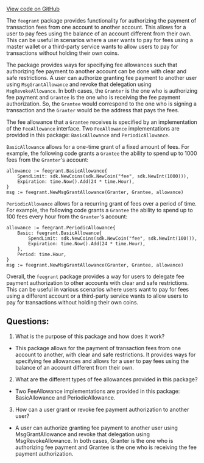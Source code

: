 [View code on GitHub](https://github.com/cosmos/cosmos-sdk/blob/main/x/feegrant/doc.go)

The `feegrant` package provides functionality for authorizing the payment of transaction fees from one account to another account. This allows for a user to pay fees using the balance of an account different from their own. This can be useful in scenarios where a user wants to pay for fees using a master wallet or a third-party service wants to allow users to pay for transactions without holding their own coins.

The package provides ways for specifying fee allowances such that authorizing fee payment to another account can be done with clear and safe restrictions. A user can authorize granting fee payment to another user using `MsgGrantAllowance` and revoke that delegation using `MsgRevokeAllowance`. In both cases, the `Granter` is the one who is authorizing fee payment and `Grantee` is the one who is receiving the fee payment authorization. So, the `Grantee` would correspond to the one who is signing a transaction and the `Granter` would be the address that pays the fees.

The fee allowance that a `Grantee` receives is specified by an implementation of the `FeeAllowance` interface. Two `FeeAllowance` implementations are provided in this package: `BasicAllowance` and `PeriodicAllowance`. 

`BasicAllowance` allows for a one-time grant of a fixed amount of fees. For example, the following code grants a `Grantee` the ability to spend up to 1000 fees from the `Granter`'s account:

```
allowance := feegrant.BasicAllowance{
    SpendLimit: sdk.NewCoins(sdk.NewCoin("fee", sdk.NewInt(1000))),
    Expiration: time.Now().Add(24 * time.Hour),
}
msg := feegrant.NewMsgGrantAllowance(Granter, Grantee, allowance)
```

`PeriodicAllowance` allows for a recurring grant of fees over a period of time. For example, the following code grants a `Grantee` the ability to spend up to 100 fees every hour from the `Granter`'s account:

```
allowance := feegrant.PeriodicAllowance{
    Basic: feegrant.BasicAllowance{
        SpendLimit: sdk.NewCoins(sdk.NewCoin("fee", sdk.NewInt(100))),
        Expiration: time.Now().Add(24 * time.Hour),
    },
    Period: time.Hour,
}
msg := feegrant.NewMsgGrantAllowance(Granter, Grantee, allowance)
```

Overall, the `feegrant` package provides a way for users to delegate fee payment authorization to other accounts with clear and safe restrictions. This can be useful in various scenarios where users want to pay for fees using a different account or a third-party service wants to allow users to pay for transactions without holding their own coins.
## Questions: 
 1. What is the purpose of this package and how does it work?
- This package allows for the payment of transaction fees from one account to another, with clear and safe restrictions. It provides ways for specifying fee allowances and allows for a user to pay fees using the balance of an account different from their own.

2. What are the different types of fee allowances provided in this package?
- Two FeeAllowance implementations are provided in this package: BasicAllowance and PeriodicAllowance.

3. How can a user grant or revoke fee payment authorization to another user?
- A user can authorize granting fee payment to another user using MsgGrantAllowance and revoke that delegation using MsgRevokeAllowance. In both cases, Granter is the one who is authorizing fee payment and Grantee is the one who is receiving the fee payment authorization.